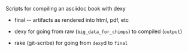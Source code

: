 
Scripts for compiling an asciidoc book with dexy




* final -- artifacts as rendered into html, pdf, etc



* dexy for going from raw (`big_data_for_chimps`) to compiled (`output`)
* rake (git-scribe) for going from `dexy`d to `final`
